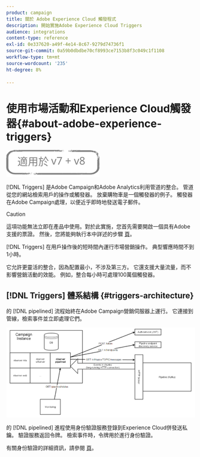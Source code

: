 ```yaml
---
product: campaign
title: 關於 Adobe Experience Cloud 觸發程式
description: 開始實施Adobe Experience Cloud Triggers
audience: integrations
content-type: reference
exl-id: 0e337620-a49f-4e14-8c67-9279d74736f1
source-git-commit: 0a59b0dbdbe70cf8993ce7153b8f3c049c1f1108
workflow-type: tm+mt
source-wordcount: '235'
ht-degree: 8%

---
```


# 使用市場活動和Experience Cloud觸發器{#about-adobe-experience-triggers}

![](../../assets/common.svg)

[!DNL Triggers] 是Adobe Campaign和Adobe Analytics利用管道的整合。 管道從您的網站檢索用戶的操作或觸發器。 放棄購物車是一個觸發器的例子。 觸發器在Adobe Campaign處理，以便近乎即時地發送電子郵件。

>[!CAUTION]
>
>這項功能無法立即在產品中使用。對於此實施，您首先需要開啟一個具有Adobe支援的票證。 然後，您將能夠執行本中詳述的步驟 [頁](../../integrations/using/configuring-pipeline.md#prerequisites)。

[!DNL Triggers] 在用戶操作後的短時間內運行市場營銷操作。 典型響應時間不到1小時。

它允許更靈活的整合，因為配置最小，不涉及第三方。
它還支援大量流量，而不影響營銷活動的效能。 例如，整合每小時可處理100萬個觸發器。

## [!DNL Triggers] 體系結構 {#triggers-architecture}

的 [!DNL pipelined] 流程始終在Adobe Campaign營銷伺服器上運行。 它連接到管線，檢索事件並立即處理它們。

![](assets/triggers_2.png)

的 [!DNL pipelined] 進程使用身份驗證服務登錄到Experience Cloud併發送私鑰。 驗證服務返回令牌。 檢索事件時，令牌用於進行身份驗證。

有關身份驗證的詳細資訊，請參閱 [頁](../../integrations/using/configuring-adobe-io.md)。
